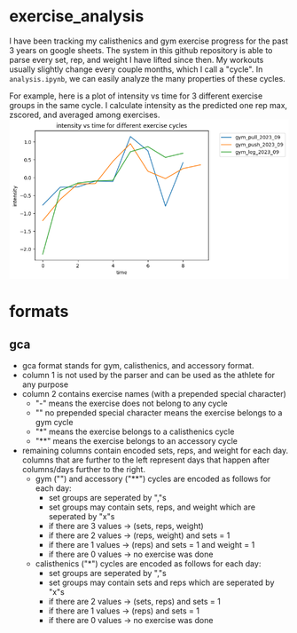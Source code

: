 # exercise_analysis

I have been tracking my calisthenics and gym exercise progress for the past 3 years on google sheets. The system in this github repository is able to parse every set, rep, and weight I have lifted since then. My workouts usually slightly change every couple months, which I call a "cycle". In `analysis.ipynb`, we can easily analyze the many properties of these cycles.

For example, here is a plot of intensity vs time for 3 different exercise groups in the same cycle. I calculate intensity as the predicted one rep max, zscored, and averaged among exercises.
![example of intensity graph](readme_images/intensity_example.png)

# formats

## gca
- gca format stands for gym, calisthenics, and accessory format.
- column 1 is not used by the parser and can be used as the athlete for any purpose
- column 2 contains exercise names (with a prepended special character)
  - "-" means the exercise does not belong to any cycle
  - "" no prepended special character means the exercise belongs to a gym cycle
  - "*" means the exercise belongs to a calisthenics cycle
  - "**" means the exercise belongs to an accessory cycle
- remaining columns contain encoded sets, reps, and weight for each day. columns that are further to the left represent days that happen after columns/days further to the right.
  - gym ("") and accessory ("**") cycles are encoded as follows for each day:
    - set groups are seperated by ","s
    - set groups may contain sets, reps, and weight which are seperated by "x"s
    - if there are 3 values -> (sets, reps, weight)
    - if there are 2 values -> (reps, weight) and sets = 1
    - if there are 1 values -> (reps) and sets = 1 and weight = 1
    - if there are 0 values -> no exercise was done
  - calisthenics ("*") cycles are encoded as follows for each day:
    - set groups are seperated by ","s
    - set groups may contain sets and reps which are seperated by "x"s
    - if there are 2 values -> (sets, reps) and sets = 1
    - if there are 1 values -> (reps) and sets = 1
    - if there are 0 values -> no exercise was done
    
